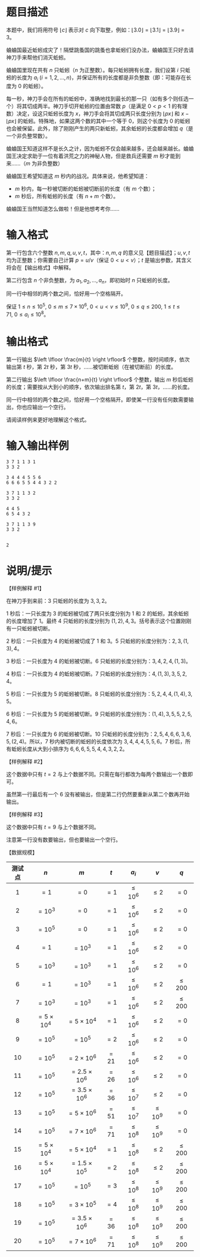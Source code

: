 # 题目描述

本题中，我们将用符号 $\lfloor c \rfloor$ 表示对 $c$ 向下取整，例如：$\lfloor 3.0 \rfloor = \lfloor 3.1 \rfloor = \lfloor 3.9 \rfloor = 3$。

蛐蛐国最近蚯蚓成灾了！隔壁跳蚤国的跳蚤也拿蚯蚓们没办法，蛐蛐国王只好去请神刀手来帮他们消灭蚯蚓。

蛐蛐国里现在共有 $n$ 只蚯蚓（$n$ 为正整数）。每只蚯蚓拥有长度，我们设第 $i$ 只蚯蚓的长度为 $a_i$ ($i=1,2,\dots,n$)，并保证所有的长度都是非负整数（即：可能存在长度为 $0$ 的蚯蚓）。

每一秒，神刀手会在所有的蚯蚓中，准确地找到最长的那一只（如有多个则任选一个）将其切成两半。神刀手切开蚯蚓的位置由常数 $p$（是满足 $0 < p < 1$ 的有理数）决定，设这只蚯蚓长度为 $x$，神刀手会将其切成两只长度分别为 $\lfloor px \rfloor$ 和 $x - \lfloor px \rfloor$ 的蚯蚓。特殊地，如果这两个数的其中一个等于 $0$，则这个长度为 $0$ 的蚯蚓也会被保留。此外，除了刚刚产生的两只新蚯蚓，其余蚯蚓的长度都会增加 $q$（是一个非负整常数）。

蛐蛐国王知道这样不是长久之计，因为蚯蚓不仅会越来越多，还会越来越长。蛐蛐国王决定求助于一位有着洪荒之力的神秘人物，但是救兵还需要 $m$ 秒才能到来……（$m$ 为非负整数）

蛐蛐国王希望知道这 $m$ 秒内的战况。具体来说，他希望知道：

* $m$ 秒内，每一秒被切断的蚯蚓被切断前的长度（有 $m$ 个数）；
* $m$ 秒后，所有蚯蚓的长度（有 $n + m$ 个数）。

蛐蛐国王当然知道怎么做啦！但是他想考考你……

# 输入格式

第一行包含六个整数 $n,m,q,u,v,t$，其中：$n,m,q$ 的意义见【题目描述】；$u,v,t$ 均为正整数；你需要自己计算 $p=u / v$（保证 $0 < u < v$）；$t$ 是输出参数，其含义将会在【输出格式】中解释。

第二行包含 $n$ 个非负整数，为 $a_1, a_2, \dots, a_n$，即初始时 $n$ 只蚯蚓的长度。

同一行中相邻的两个数之间，恰好用一个空格隔开。

保证 $1 \leq n \leq {10}^5,~0 \leq m \leq 7 \times {10}^6,~0 < u < v \leq {10}^9,~0 \leq q \leq 200,~1 \leq t \leq 71,~0 \leq a_i \leq {10}^8$。

# 输出格式

第一行输出 $\left \lfloor \frac{m}{t} \right \rfloor$ 个整数，按时间顺序，依次输出第 $t$ 秒，第 $2t$ 秒，第 $3t$ 秒，……被切断蚯蚓（在被切断前）的长度。

第二行输出 $\left \lfloor \frac{n+m}{t} \right \rfloor$ 个整数，输出 $m$ 秒后蚯蚓的长度；需要按从大到小的顺序，依次输出排名第 $t$，第 $2t$，第 $3t$，……的长度。

同一行中相邻的两个数之间，恰好用一个空格隔开。即使某一行没有任何数需要输出，你也应输出一个空行。

请阅读样例来更好地理解这个格式。

# 输入输出样例

```input1
3 7 1 1 3 1
3 3 2
```

```output1
3 4 4 4 5 5 6
6 6 6 5 5 4 4 3 2 2
```

```input2
3 7 1 1 3 2
3 3 2
```

```output2
4 4 5
6 5 4 3 2
```

```input3
3 7 1 1 3 9
3 3 2
```

```output3

2
```

# 说明/提示

【样例解释 #1】

在神刀手到来前：$3$ 只蚯蚓的长度为 $3,3,2$。

$1$ 秒后：一只长度为 $3$ 的蚯蚓被切成了两只长度分别为 $1$ 和 $2$ 的蚯蚓，其余蚯蚓的长度增加了 $1$。最终 $4$ 只蚯蚓的长度分别为 $(1,2),4,3$。括号表示这个位置刚刚有一只蚯蚓被切断。

$2$ 秒后：一只长度为 $4$ 的蚯蚓被切成了 $1$ 和 $3$。$5$ 只蚯蚓的长度分别为：$2,3,(1,3),4$。

$3$ 秒后：一只长度为 $4$ 的蚯蚓被切断。$6$ 只蚯蚓的长度分别为：$3,4,2,4,(1,3)$。

$4$ 秒后：一只长度为 $4$ 的蚯蚓被切断。$7$ 只蚯蚓的长度分别为：$4,(1,3),3,5,2,4$。

$5$ 秒后：一只长度为 $5$ 的蚯蚓被切断。$8$ 只蚯蚓的长度分别为：$5,2,4,4,(1,4),3,5$。

$6$ 秒后：一只长度为 $5$ 的蚯蚓被切断。$9$ 只蚯蚓的长度分别为：$(1,4),3,5,5,2,5,4,6$。

$7$ 秒后：一只长度为 $6$ 的蚯蚓被切断。$10$ 只蚯蚓的长度分别为：$2,5,4,6,6,3,6,5,(2,4)$。所以，$7$ 秒内被切断的蚯蚓的长度依次为 $3,4,4,4,5,5,6$。$7$ 秒后，所有蚯蚓长度从大到小排序为 $6,6,6,5,5,4,4,3,2,2$。

【样例解释 #2】

这个数据中只有 $t=2$ 与上个数据不同。只需在每行都改为每两个数输出一个数即可。

虽然第一行最后有一个 $6$ 没有被输出，但是第二行仍然要重新从第二个数再开始输出。

【样例解释 #3】

这个数据中只有 $t=9$ 与上个数据不同。

注意第一行没有数要输出，但也要输出一个空行。

【数据规模】

| 测试点 |        $n$         |         $m$          |  $t$  |     $a_i$     |      $v$      |    $q$     |
| :----: | :----------------: | :------------------: | :---: | :-----------: | :-----------: | :--------: |
|  $1$   |        $=1$        |         $=0$         | $=1$  | $\leq {10}^6$ |   $\leq 2$    |    $=0$    |
|  $2$   |     $={10}^3$      |         $=0$         | $=1$  | $\leq {10}^6$ |   $\leq 2$    |    $=0$    |
|  $3$   |     $={10}^5$      |         $=0$         | $=1$  | $\leq {10}^6$ |   $\leq 2$    |    $=0$    |
|  $4$   |        $=1$        |      $={10}^3$       | $=1$  | $\leq {10}^6$ |   $\leq 2$    |    $=0$    |
|  $5$   |     $={10}^3$      |      $={10}^3$       | $=1$  | $\leq {10}^6$ |   $\leq 2$    |    $=0$    |
|  $6$   |        $=1$        |      $={10}^3$       | $=1$  | $\leq {10}^6$ |   $\leq 2$    | $\leq 200$ |
|  $7$   |     $={10}^3$      |      $={10}^3$       | $=1$  | $\leq {10}^6$ |   $\leq 2$    | $\leq 200$ |
|  $8$   | $=5 \times {10}^4$ |  $=5 \times {10}^4$  | $=1$  | $\leq {10}^6$ |   $\leq 2$    |    $=0$    |
|  $9$   |     $={10}^5$      |      $={10}^5$       | $=2$  | $\leq {10}^6$ |   $\leq 2$    |    $=0$    |
|  $10$  |     $={10}^5$      |  $=2 \times {10}^6$  | $=21$ | $\leq {10}^6$ |   $\leq 2$    |    $=0$    |
|  $11$  |     $={10}^5$      | $=2.5 \times {10}^6$ | $=26$ | $\leq {10}^6$ |   $\leq 2$    |    $=0$    |
|  $12$  |     $={10}^5$      | $=3.5 \times {10}^6$ | $=36$ | $\leq {10}^7$ |   $\leq 2$    |    $=0$    |
|  $13$  |     $={10}^5$      |  $=5 \times {10}^6$  | $=51$ | $\leq {10}^7$ | $\leq {10}^9$ |    $=0$    |
|  $14$  |     $={10}^5$      |  $=7 \times {10}^6$  | $=71$ | $\leq {10}^8$ | $\leq {10}^9$ |    $=0$    |
|  $15$  | $=5 \times {10}^4$ |  $=5 \times {10}^4$  | $=1$  | $\leq {10}^8$ |   $\leq 2$    | $\leq 200$ |
|  $16$  | $=5 \times {10}^4$ | $=1.5 \times {10}^5$ | $=2$  | $\leq {10}^8$ |   $\leq 2$    | $\leq 200$ |
|  $17$  |     $={10}^5$      |      $={10}^5$       | $=3$  | $\leq {10}^8$ | $\leq {10}^9$ | $\leq 200$ |
|  $18$  |     $={10}^5$      |  $=3 \times {10}^5$  | $=4$  | $\leq {10}^8$ | $\leq {10}^9$ | $\leq 200$ |
|  $19$  |     $={10}^5$      | $=3.5 \times {10}^6$ | $=36$ | $\leq {10}^8$ | $\leq {10}^9$ | $\leq 200$ |
|  $20$  |     $={10}^5$      |  $=7 \times {10}^6$  | $=71$ | $\leq {10}^8$ | $\leq {10}^9$ | $\leq 200$ |
